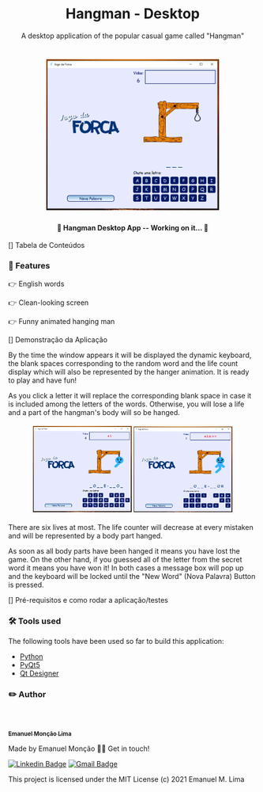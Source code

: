 <h1 align="center"> Hangman - Desktop</h1>

<p align="center">A desktop application of the popular casual game called "Hangman"</p>

<h1 align="center">
<img src="screenshots\homescreen.PNG" width=350/>
</h1>


<h4 align="center"> 
	🚧  Hangman Desktop App -- Working on it...  🚧
</h4>


[] Tabela de Conteúdos


### :memo: Features

:point_right: English words

:point_right: Clean-looking screen

:point_right: Funny animated hanging man


[] Demonstração da Aplicação

By the time the window appears it will be displayed the dynamic keyboard, the blank spaces corresponding to the random word and the life count display which will also be represented by the hanger animation. It is ready to play and have fun!

As you click a letter it will replace the corresponding blank space in case it is included among the letters of the words. Otherwise, you will lose a life and a part of the hangman's body will so be hanged.

<h4 align="center"> 
	<img src="screenshots\middlegame.PNG" width=200/>
    <img src="screenshots\almost_losing.PNG" width="200" />
</h4>

There are six lives at most. The life counter will decrease at every mistaken  and will be represented by a body part hanged.

As soon as all body parts have been hanged it means you have lost the game. On the other hand, if you guessed all of the letter from the secret word it means you have won it! In both cases a message box will pop up and the keyboard will be locked until the "New Word" (Nova Palavra) Button is pressed.


[] Pré-requisitos e como rodar a aplicação/testes


### 🛠 Tools used

The following tools have been used so far to build this application:

- [Python](https://www.python.org/)
- [PyQt5](https://pypi.org/project/PyQt5/)
- [Qt Designer](https://build-system.fman.io/qt-designer-download)



### :pencil2: Author
</br>

<a href="https://github.com/e-moncao-lima">
 <img style="border-radius: 50%;" src="https://avatars.githubusercontent.com/u/63475219?s=460&u=fa6371e276f303265666cc50a98e40f215bf9c86&v=4" width="100px;" alt=""/>
 <br />
 <sub><b>Emanuel Monção Lima</b></sub></a>


Made by Emanuel Monção 👋🏽 Get in touch!

[![Linkedin Badge](https://img.shields.io/badge/-Emanuel-blue?style=flat-square&logo=Linkedin&logoColor=white&link=https://www.linkedin.com/in/emanuel-lima-139761133/)](https://www.linkedin.com/in/emanuel-lima-139761133/) 
[![Gmail Badge](https://img.shields.io/badge/-manumoncao@gmail.com-c14438?style=flat-square&logo=Gmail&logoColor=white&link=mailto:manumoncao@gmail.com)](mailto:manumoncao@gmail.com)


This project is licensed under the
MIT License (c) 2021 Emanuel M. Lima
